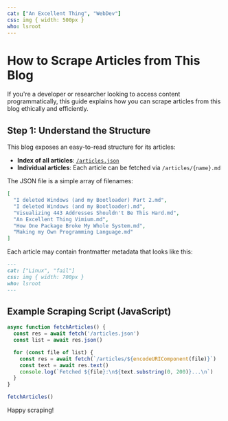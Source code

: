 ```yaml
---
cat: ["An Excellent Thing", "WebDev"]
css: img { width: 500px }
who: lsroot
---
```


# How to Scrape Articles from This Blog

If you're a developer or researcher looking to access content programmatically, this guide explains how you can scrape articles from this blog ethically and efficiently.

## Step 1: Understand the Structure

This blog exposes an easy-to-read structure for its articles:

* **Index of all articles**: [`/articles.json`](./articles.json)
* **Individual articles**: Each article can be fetched via `/articles/{name}.md`

The JSON file is a simple array of filenames:

```json
[
  "I deleted Windows (and my Bootloader) Part 2.md",
  "I deleted Windows (and my Bootloader).md",
  "Visualizing 443 Addresses Shouldn't Be This Hard.md",
  "An Excellent Thing Vimium.md",
  "How One Package Broke My Whole System.md",
  "Making my Own Programming Language.md"
]
```

Each article may contain frontmatter metadata that looks like this:

```md
---
cat: ["Linux", "fail"]
css: img { width: 700px }
who: lsroot
---
```

## Example Scraping Script (JavaScript)

```js
async function fetchArticles() {
  const res = await fetch('/articles.json')
  const list = await res.json()

  for (const file of list) {
    const res = await fetch(`/articles/${encodeURIComponent(file)}`)
    const text = await res.text()
    console.log(`Fetched ${file}:\n${text.substring(0, 200)}...\n`)
  }
}

fetchArticles()
```

Happy scraping!
